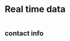

<html>
 <div class="sixteen wide computer column">
  <h1>Real time data</h1>
    <div class="four wide computer column sidebar">
      <h2>contact info</h2>  
    </div>
 </div>
</html>

